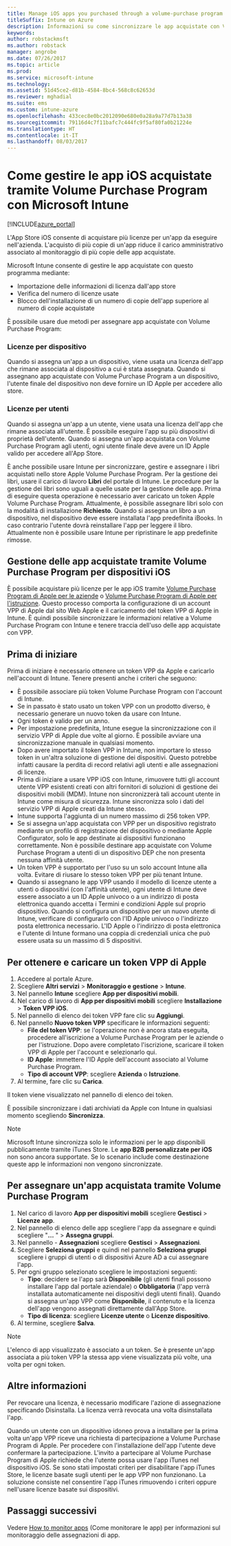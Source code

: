 ```yaml
---
title: Manage iOS apps you purchased through a volume-purchase program with Microsoft Intune (Gestire le app iOS acquistate tramite Volume Purchase Program con Microsoft Intune)
titleSuffix: Intune on Azure
description: Informazioni su come sincronizzare le app acquistate con Volume Purchase Program dallo store di iOS in Intune e su come gestirle e tenere traccia del relativo uso."
keywords: 
author: robstackmsft
ms.author: robstack
manager: angrobe
ms.date: 07/26/2017
ms.topic: article
ms.prod: 
ms.service: microsoft-intune
ms.technology: 
ms.assetid: 51d45ce2-d81b-4584-8bc4-568c8c62653d
ms.reviewer: mghadial
ms.suite: ems
ms.custom: intune-azure
ms.openlocfilehash: 433cec8e0bc2012090e680e0a28a9a77d7b13a38
ms.sourcegitcommit: 79116d4c7f11bafc7c444fc9f5af80fa0b21224e
ms.translationtype: HT
ms.contentlocale: it-IT
ms.lasthandoff: 08/03/2017
---
```

# <a name="how-to-manage-ios-apps-you-purchased-through-a-volume-purchase-program-with-microsoft-intune"></a>Come gestire le app iOS acquistate tramite Volume Purchase Program con Microsoft Intune


[!INCLUDE[azure_portal](./includes/azure_portal.md)]

L'App Store iOS consente di acquistare più licenze per un'app da eseguire nell'azienda. L'acquisto di più copie di un'app riduce il carico amministrativo associato al monitoraggio di più copie delle app acquistate.

Microsoft Intune consente di gestire le app acquistate con questo programma mediante:

- Importazione delle informazioni di licenza dall'app store
- Verifica del numero di licenze usate
- Blocco dell'installazione di un numero di copie dell'app superiore al numero di copie acquistate

È possibile usare due metodi per assegnare app acquistate con Volume Purchase Program:

### <a name="device-licensing"></a>Licenze per dispositivo

Quando si assegna un'app a un dispositivo, viene usata una licenza dell'app che rimane associata al dispositivo a cui è stata assegnata.
Quando si assegnano app acquistate con Volume Purchase Program a un dispositivo, l'utente finale del dispositivo non deve fornire un ID Apple per accedere allo store. 

### <a name="user-licensing"></a>Licenze per utenti

Quando si assegna un'app a un utente, viene usata una licenza dell'app che rimane associata all'utente. È possibile eseguire l'app su più dispositivi di proprietà dell'utente.
Quando si assegna un'app acquistata con Volume Purchase Program agli utenti, ogni utente finale deve avere un ID Apple valido per accedere all'App Store.


È anche possibile usare Intune per sincronizzare, gestire e assegnare i libri acquistati nello store Apple Volume Purchase Program. Per la gestione dei libri, usare il carico di lavoro **Libri** del portale di Intune. Le procedure per la gestione dei libri sono uguali a quelle usate per la gestione delle app.
Prima di eseguire questa operazione è necessario aver caricato un token Apple Volume Purchase Program. Attualmente, è possibile assegnare libri solo con la modalità di installazione **Richiesto**.
Quando si assegna un libro a un dispositivo, nel dispositivo deve essere installata l'app predefinita iBooks. In caso contrario l'utente dovrà reinstallare l'app per leggere il libro. Attualmente non è possibile usare Intune per ripristinare le app predefinite rimosse.


## <a name="manage-volume-purchased-apps-for-ios-devices"></a>Gestione delle app acquistate tramite Volume Purchase Program per dispositivi iOS
È possibile acquistare più licenze per le app iOS tramite [Volume Purchase Program di Apple per le aziende](http://www.apple.com/business/vpp/) o [Volume Purchase Program di Apple per l'istruzione](http://volume.itunes.apple.com/us/store). Questo processo comporta la configurazione di un account VPP di Apple dal sito Web Apple e il caricamento del token VPP di Apple in Intune.  È quindi possibile sincronizzare le informazioni relative a Volume Purchase Program con Intune e tenere traccia dell'uso delle app acquistate con VPP.

## <a name="before-you-start"></a>Prima di iniziare
Prima di iniziare è necessario ottenere un token VPP da Apple e caricarlo nell'account di Intune. Tenere presenti anche i criteri che seguono:

* È possibile associare più token Volume Purchase Program con l'account di Intune.
* Se in passato è stato usato un token VPP con un prodotto diverso, è necessario generare un nuovo token da usare con Intune.
* Ogni token è valido per un anno.
* Per impostazione predefinita, Intune esegue la sincronizzazione con il servizio VPP di Apple due volte al giorno. È possibile avviare una sincronizzazione manuale in qualsiasi momento.
* Dopo avere importato il token VPP in Intune, non importare lo stesso token in un'altra soluzione di gestione dei dispositivi. Questo potrebbe infatti causare la perdita di record relativi agli utenti e alle assegnazioni di licenze.
* Prima di iniziare a usare VPP iOS con Intune, rimuovere tutti gli account utente VPP esistenti creati con altri fornitori di soluzioni di gestione dei dispositivi mobili (MDM). Intune non sincronizzerà tali account utente in Intune come misura di sicurezza. Intune sincronizza solo i dati del servizio VPP di Apple creati da Intune stesso.
* Intune supporta l'aggiunta di un numero massimo di 256 token VPP.
* Se si assegna un'app acquistata con VPP per un dispositivo registrato mediante un profilo di registrazione del dispositivo o mediante Apple Configurator, solo le app destinate ai dispositivi funzionano correttamente. Non è possibile destinare app acquistate con Volume Purchase Program a utenti di un dispositivo DEP che non presenta nessuna affinità utente.
* Un token VPP è supportato per l'uso su un solo account Intune alla volta. Evitare di riusare lo stesso token VPP per più tenant Intune.
* Quando si assegnano le app VPP usando il modello di licenze utente a utenti o dispositivi (con l'affinità utente), ogni utente di Intune deve essere associato a un ID Apple univoco o a un indirizzo di posta elettronica quando accetta i Termini e condizioni Apple sul proprio dispositivo.
Quando si configura un dispositivo per un nuovo utente di Intune, verificare di configurarlo con l'ID Apple univoco o l'indirizzo posta elettronica necessario. L'ID Apple o l'indirizzo di posta elettronica e l'utente di Intune formano una coppia di credenziali unica che può essere usata su un massimo di 5 dispositivi.


## <a name="to-get-and-upload-an-apple-vpp-token"></a>Per ottenere e caricare un token VPP di Apple

1. Accedere al portale Azure.
2. Scegliere **Altri servizi** > **Monitoraggio e gestione** > **Intune**.
3. Nel pannello **Intune** scegliere **App per dispositivi mobili**.
1.  Nel carico di lavoro di **App per dispositivi mobili** scegliere **Installazione** > **Token VPP iOS**.
2.  Nel pannello di elenco dei token VPP fare clic su **Aggiungi**.
3.  Nel pannello **Nuovo token VPP** specificare le informazioni seguenti:
    - **File del token VPP**: se l'operazione non è ancora stata eseguita, procedere all'iscrizione a Volume Purchase Program per le aziende o per l'istruzione. Dopo avere completato l'iscrizione, scaricare il token VPP di Apple per l'account e selezionarlo qui.
    - **ID Apple**: immettere l'ID Apple dell'account associato al Volume Purchase Program.
    - **Tipo di account VPP**: scegliere **Azienda** o **Istruzione**.
4. Al termine, fare clic su **Carica**.

Il token viene visualizzato nel pannello di elenco dei token.


È possibile sincronizzare i dati archiviati da Apple con Intune in qualsiasi momento scegliendo **Sincronizza**.

> [!NOTE]
> Microsoft Intune sincronizza solo le informazioni per le app disponibili pubblicamente tramite iTunes Store. Le **app B2B personalizzate per iOS** non sono ancora supportate. Se lo scenario include come destinazione queste app le informazioni non vengono sincronizzate.

## <a name="to-assign-a-volume-purchased-app"></a>Per assegnare un'app acquistata tramite Volume Purchase Program

1.  Nel carico di lavoro **App per dispositivi mobili** scegliere **Gestisci** > **Licenze app**.
2.  Nel pannello di elenco delle app scegliere l'app da assegnare e quindi scegliere "**...** " > **Assegna gruppi**.
3.  Nel pannello *<app name>* - **Assegnazioni** scegliere **Gestisci** > **Assegnazioni**.
4.  Scegliere **Seleziona gruppi** e quindi nel pannello **Seleziona gruppi** scegliere i gruppi di utenti o di dispositivi Azure AD a cui assegnare l'app.
5.  Per ogni gruppo selezionato scegliere le impostazioni seguenti:
    - **Tipo**: decidere se l'app sarà **Disponibile** (gli utenti finali possono installare l'app dal portale aziendale) o **Obbligatoria** (l'app verrà installata automaticamente nei dispositivi degli utenti finali).
Quando si assegna un'app VPP come **Disponibile**, il contenuto e la licenza dell'app vengono assegnati direttamente dall'App Store.
    - **Tipo di licenza**: scegliere **Licenze utente** o **Licenze dispositivo**.
6.  Al termine, scegliere **Salva**.


>[!NOTE]
>L'elenco di app visualizzato è associato a un token. Se è presente un'app associata a più token VPP la stessa app viene visualizzata più volte, una volta per ogni token.

## <a name="further-information"></a>Altre informazioni

Per revocare una licenza, è necessario modificare l'azione di assegnazione specificando Disinstalla. La licenza verrà revocata una volta disinstallata l'app.

Quando un utente con un dispositivo idoneo prova a installare per la prima volta un'app VPP riceve una richiesta di partecipazione a Volume Purchase Program di Apple. Per procedere con l'installazione dell'app l'utente deve confermare la partecipazione. L'invito a partecipare al Volume Purchase Program di Apple richiede che l'utente possa usare l'app iTunes nel dispositivo iOS. Se sono stati impostati criteri per disabilitare l'app iTunes Store, le licenze basate sugli utenti per le app VPP non funzionano. La soluzione consiste nel consentire l'app iTunes rimuovendo i criteri oppure nell'usare licenze basate sui dispositivi.



## <a name="next-steps"></a>Passaggi successivi

Vedere [How to monitor apps](apps-monitor.md) (Come monitorare le app) per informazioni sul monitoraggio delle assegnazioni di app.
